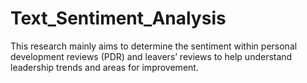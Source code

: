 # Text_Sentiment_Analysis
This research mainly aims to determine the sentiment within personal development reviews (PDR) and leavers’ reviews to help understand leadership trends and areas for improvement.
